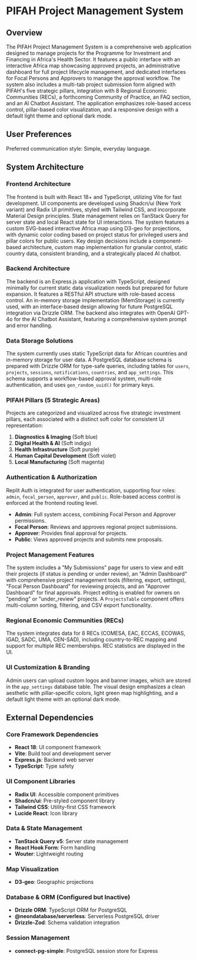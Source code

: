 # PIFAH Project Management System

## Overview

The PIFAH Project Management System is a comprehensive web application designed to manage projects for the Programme for Investment and Financing in Africa's Health Sector. It features a public interface with an interactive Africa map showcasing approved projects, an administrative dashboard for full project lifecycle management, and dedicated interfaces for Focal Persons and Approvers to manage the approval workflow. The system also includes a multi-tab project submission form aligned with PIFAH's five strategic pillars, integration with 8 Regional Economic Communities (RECs), a forthcoming Community of Practice, an FAQ section, and an AI Chatbot Assistant. The application emphasizes role-based access control, pillar-based color visualization, and a responsive design with a default light theme and optional dark mode.

## User Preferences

Preferred communication style: Simple, everyday language.

## System Architecture

### Frontend Architecture

The frontend is built with React 18+ and TypeScript, utilizing Vite for fast development. UI components are developed using Shadcn/ui (New York variant) and Radix UI primitives, styled with Tailwind CSS, and incorporate Material Design principles. State management relies on TanStack Query for server state and local React state for UI interactions. The system features a custom SVG-based interactive Africa map using D3-geo for projections, with dynamic color coding based on project status for privileged users and pillar colors for public users. Key design decisions include a component-based architecture, custom map implementation for granular control, static country data, consistent branding, and a strategically placed AI chatbot.

### Backend Architecture

The backend is an Express.js application with TypeScript, designed minimally for current static data visualization needs but prepared for future expansion. It features a RESTful API structure with role-based access control. An in-memory storage implementation (MemStorage) is currently used, with an interface-based design allowing for future PostgreSQL integration via Drizzle ORM. The backend also integrates with OpenAI GPT-4o for the AI Chatbot Assistant, featuring a comprehensive system prompt and error handling.

### Data Storage Solutions

The system currently uses static TypeScript data for African countries and in-memory storage for user data. A PostgreSQL database schema is prepared with Drizzle ORM for type-safe queries, including tables for `users`, `projects`, `sessions`, `notifications`, `countries`, and `app_settings`. This schema supports a workflow-based approval system, multi-role authentication, and uses `gen_random_uuid()` for primary keys.

### PIFAH Pillars (5 Strategic Areas)

Projects are categorized and visualized across five strategic investment pillars, each associated with a distinct soft color for consistent UI representation:
1.  **Diagnostics & Imaging** (Soft blue)
2.  **Digital Health & AI** (Soft indigo)
3.  **Health Infrastructure** (Soft purple)
4.  **Human Capital Development** (Soft violet)
5.  **Local Manufacturing** (Soft magenta)

### Authentication & Authorization

Replit Auth is integrated for user authentication, supporting four roles: `admin`, `focal_person`, `approver`, and `public`. Role-based access control is enforced at the frontend routing level.
-   **Admin**: Full system access, combining Focal Person and Approver permissions.
-   **Focal Person**: Reviews and approves regional project submissions.
-   **Approver**: Provides final approval for projects.
-   **Public**: Views approved projects and submits new proposals.

### Project Management Features

The system includes a "My Submissions" page for users to view and edit their projects (if status is pending or under review), an "Admin Dashboard" with comprehensive project management tools (filtering, export, settings), "Focal Person Dashboard" for reviewing projects, and an "Approver Dashboard" for final approvals. Project editing is enabled for owners on "pending" or "under_review" projects. A `ProjectsTable` component offers multi-column sorting, filtering, and CSV export functionality.

### Regional Economic Communities (RECs)

The system integrates data for 8 RECs (COMESA, EAC, ECCAS, ECOWAS, IGAD, SADC, UMA, CEN-SAD), including country-to-REC mapping and support for multiple REC memberships. REC statistics are displayed in the UI.

### UI Customization & Branding

Admin users can upload custom logos and banner images, which are stored in the `app_settings` database table. The visual design emphasizes a clean aesthetic with pillar-specific colors, light green map highlighting, and a default light theme with an optional dark mode.

## External Dependencies

### Core Framework Dependencies
-   **React 18**: UI component framework
-   **Vite**: Build tool and development server
-   **Express.js**: Backend web server
-   **TypeScript**: Type safety

### UI Component Libraries
-   **Radix UI**: Accessible component primitives
-   **Shadcn/ui**: Pre-styled component library
-   **Tailwind CSS**: Utility-first CSS framework
-   **Lucide React**: Icon library

### Data & State Management
-   **TanStack Query v5**: Server state management
-   **React Hook Form**: Form handling
-   **Wouter**: Lightweight routing

### Map Visualization
-   **D3-geo**: Geographic projections

### Database & ORM (Configured but Inactive)
-   **Drizzle ORM**: TypeScript ORM for PostgreSQL
-   **@neondatabase/serverless**: Serverless PostgreSQL driver
-   **Drizzle-Zod**: Schema validation integration

### Session Management
-   **connect-pg-simple**: PostgreSQL session store for Express
